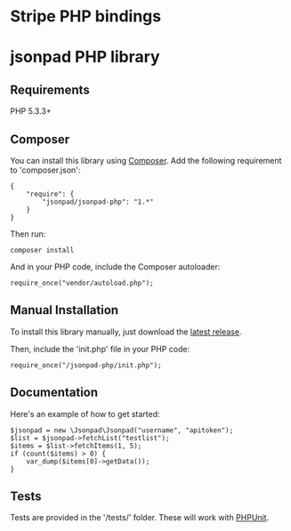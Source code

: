 # Stripe PHP bindings

# jsonpad PHP library

## Requirements

PHP 5.3.3+

## Composer

You can install this library using [Composer](http://getcomposer.org/). Add the following requirement to 'composer.json':

	{
		"require": {
			"jsonpad/jsonpad-php": "1.*"
		}
	}

Then run:

	composer install

And in your PHP code, include the Composer autoloader:

	require_once("vendor/autoload.php");

## Manual Installation

To install this library manually, just download the [latest release](https://github.com/basementuniverse/jsonpad/releases).

Then, include the 'init.php' file in your PHP code:

	require_once("/jsonpad-php/init.php");

## Documentation

Here's an example of how to get started:

	$jsonpad = new \Jsonpad\Jsonpad("username", "apitoken");
	$list = $jsonpad->fetchList("testlist");
	$items = $list->fetchItems(1, 5);
	if (count($items) > 0) {
		var_dump($items[0]->getData());
	}

## Tests

Tests are provided in the '/tests/' folder. These will work with [PHPUnit](http://packagist.org/packages/phpunit/phpunit).
